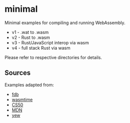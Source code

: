# minimal

Minimal examples for compiling and running WebAssembly.

- v1 - .wat to .wasm
- v2 - Rust to .wasm
- v3 - Rust/JavaScript interop via wasm
- v4 - full stack Rust via wasm

Please refer to respective directories for details.

## Sources

Examples adapted from:

- [fdb](https://github.com/fdb/webassembly-with-rust)
- [wasmtime](https://github.com/bytecodealliance/wasmtime)
- [CS50](https://cs50.harvard.edu/web)
- [MDN](https://developer.mozilla.org/en-US/docs/WebAssembly/Rust_to_wasm)
- [yew](https://github.com/yewstack/yew)

